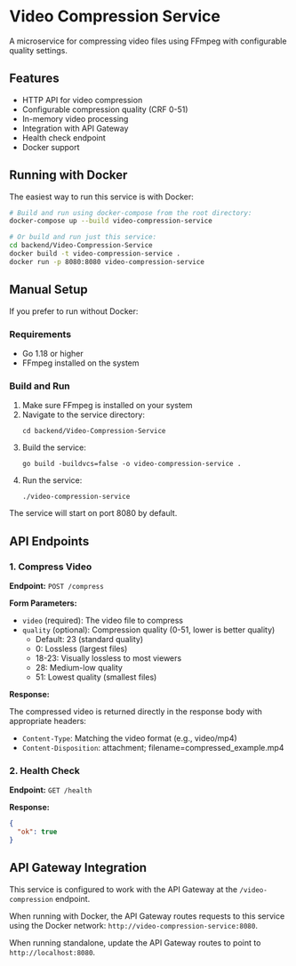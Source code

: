 # Video Compression Service

A microservice for compressing video files using FFmpeg with configurable quality settings.

## Features

- HTTP API for video compression
- Configurable compression quality (CRF 0-51)
- In-memory video processing
- Integration with API Gateway
- Health check endpoint
- Docker support

## Running with Docker

The easiest way to run this service is with Docker:

```bash
# Build and run using docker-compose from the root directory:
docker-compose up --build video-compression-service

# Or build and run just this service:
cd backend/Video-Compression-Service
docker build -t video-compression-service .
docker run -p 8080:8080 video-compression-service
```

## Manual Setup

If you prefer to run without Docker:

### Requirements

- Go 1.18 or higher
- FFmpeg installed on the system

### Build and Run

1. Make sure FFmpeg is installed on your system
2. Navigate to the service directory:
   ```
   cd backend/Video-Compression-Service
   ```
3. Build the service:
   ```
   go build -buildvcs=false -o video-compression-service .
   ```
4. Run the service:
   ```
   ./video-compression-service
   ```

The service will start on port 8080 by default.

## API Endpoints

### 1. Compress Video

**Endpoint:** `POST /compress`

**Form Parameters:**

- `video` (required): The video file to compress
- `quality` (optional): Compression quality (0-51, lower is better quality)
  - Default: 23 (standard quality)
  - 0: Lossless (largest files)
  - 18-23: Visually lossless to most viewers
  - 28: Medium-low quality
  - 51: Lowest quality (smallest files)

**Response:**

The compressed video is returned directly in the response body with appropriate headers:

- `Content-Type`: Matching the video format (e.g., video/mp4)
- `Content-Disposition`: attachment; filename=compressed_example.mp4

### 2. Health Check

**Endpoint:** `GET /health`

**Response:**

```json
{
  "ok": true
}
```

## API Gateway Integration

This service is configured to work with the API Gateway at the `/video-compression` endpoint.

When running with Docker, the API Gateway routes requests to this service using the Docker network: `http://video-compression-service:8080`.

When running standalone, update the API Gateway routes to point to `http://localhost:8080`.
